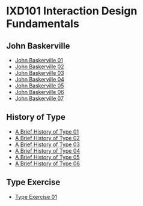 IXD101 Interaction Design Fundamentals
======================================

John Baskerville
----------------
- [John Baskerville 01](https://ryanmcclelland.github.io/john_baskerville/john-baskerville.html)
- [John Baskerville 02](https://ryanmcclelland.github.io/john_baskerville/baskerville2.html)
- [John Baskerville 03](https://ryanmcclelland.github.io/john_baskerville/baskerville3.html)
- [John Baskerville 04](https://ryanmcclelland.github.io/john_baskerville/baskerville4.html)
- [John Baskerville 05](https://ryanmcclelland.github.io/john_baskerville/baskerville5.html)
- [John Baskerville 06](https://ryanmcclelland.github.io/john_baskerville/baskerville6.html)
- [John Baskerville 07](https://ryanmcclelland.github.io/john_baskerville/baskerville7.html)

History of Type
---------------
- [A Brief History of Type 01](https://ryanmcclelland.github.io/john_baskerville/a_brief_history_of_type.html)
- [A Brief History of Type 02](https://ryanmcclelland.github.io/john_baskerville/a_brief_history_of_type2.html)
- [A Brief History of Type 03](https://ryanmcclelland.github.io/john_baskerville/a_brief_history_of_type4.html)
- [A Brief History of Type 04](https://ryanmcclelland.github.io/john_baskerville/a_brief_history_of_type5.html)
- [A Brief History of Type 05](https://ryanmcclelland.github.io/john_baskerville/a_brief_history_of_type6.html)
- [A Brief History of Type 06](https://ryanmcclelland.github.io/john_baskerville/a_brief_history_of_type7.html)

Type Exercise
-------------
- [Type Exercise 01](https://ryanmcclelland.github.io/john_baskerville/type_baskerville.html)
